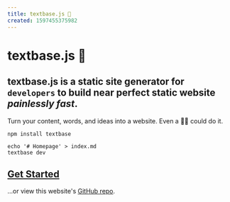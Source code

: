 ```yaml
---
title: textbase.js 🧬
created: 1597455375982
---
```


# textbase.js 🧬

## textbase.js is a static site generator for `developers` to build near perfect static website _painlessly fast_.

Turn your content, words, and ideas into a website. Even a 👶🏼 could do it.

```
npm install textbase
```

```
echo '# Homepage' > index.md
textbase dev
```

## [Get Started](/docs)

...or view this website's [GitHub repo](https://github.com/al5ina5/textbase-site).

